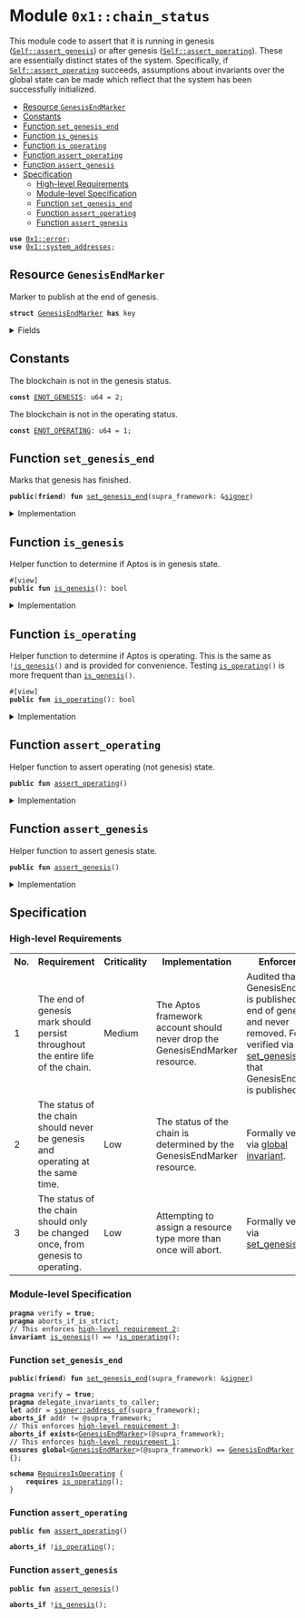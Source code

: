 
<a id="0x1_chain_status"></a>

# Module `0x1::chain_status`

This module code to assert that it is running in genesis (<code><a href="chain_status.md#0x1_chain_status_assert_genesis">Self::assert_genesis</a></code>) or after
genesis (<code><a href="chain_status.md#0x1_chain_status_assert_operating">Self::assert_operating</a></code>). These are essentially distinct states of the system. Specifically,
if <code><a href="chain_status.md#0x1_chain_status_assert_operating">Self::assert_operating</a></code> succeeds, assumptions about invariants over the global state can be made
which reflect that the system has been successfully initialized.


-  [Resource `GenesisEndMarker`](#0x1_chain_status_GenesisEndMarker)
-  [Constants](#@Constants_0)
-  [Function `set_genesis_end`](#0x1_chain_status_set_genesis_end)
-  [Function `is_genesis`](#0x1_chain_status_is_genesis)
-  [Function `is_operating`](#0x1_chain_status_is_operating)
-  [Function `assert_operating`](#0x1_chain_status_assert_operating)
-  [Function `assert_genesis`](#0x1_chain_status_assert_genesis)
-  [Specification](#@Specification_1)
    -  [High-level Requirements](#high-level-req)
    -  [Module-level Specification](#module-level-spec)
    -  [Function `set_genesis_end`](#@Specification_1_set_genesis_end)
    -  [Function `assert_operating`](#@Specification_1_assert_operating)
    -  [Function `assert_genesis`](#@Specification_1_assert_genesis)


<pre><code><b>use</b> <a href="../../aptos-stdlib/../move-stdlib/doc/error.md#0x1_error">0x1::error</a>;
<b>use</b> <a href="system_addresses.md#0x1_system_addresses">0x1::system_addresses</a>;
</code></pre>



<a id="0x1_chain_status_GenesisEndMarker"></a>

## Resource `GenesisEndMarker`

Marker to publish at the end of genesis.


<pre><code><b>struct</b> <a href="chain_status.md#0x1_chain_status_GenesisEndMarker">GenesisEndMarker</a> <b>has</b> key
</code></pre>



<details>
<summary>Fields</summary>


<dl>
<dt>
<code>dummy_field: bool</code>
</dt>
<dd>

</dd>
</dl>


</details>

<a id="@Constants_0"></a>

## Constants


<a id="0x1_chain_status_ENOT_GENESIS"></a>

The blockchain is not in the genesis status.


<pre><code><b>const</b> <a href="chain_status.md#0x1_chain_status_ENOT_GENESIS">ENOT_GENESIS</a>: u64 = 2;
</code></pre>



<a id="0x1_chain_status_ENOT_OPERATING"></a>

The blockchain is not in the operating status.


<pre><code><b>const</b> <a href="chain_status.md#0x1_chain_status_ENOT_OPERATING">ENOT_OPERATING</a>: u64 = 1;
</code></pre>



<a id="0x1_chain_status_set_genesis_end"></a>

## Function `set_genesis_end`

Marks that genesis has finished.


<pre><code><b>public</b>(<b>friend</b>) <b>fun</b> <a href="chain_status.md#0x1_chain_status_set_genesis_end">set_genesis_end</a>(supra_framework: &<a href="../../aptos-stdlib/../move-stdlib/doc/signer.md#0x1_signer">signer</a>)
</code></pre>



<details>
<summary>Implementation</summary>


<pre><code><b>public</b>(<b>friend</b>) <b>fun</b> <a href="chain_status.md#0x1_chain_status_set_genesis_end">set_genesis_end</a>(supra_framework: &<a href="../../aptos-stdlib/../move-stdlib/doc/signer.md#0x1_signer">signer</a>) {
    <a href="system_addresses.md#0x1_system_addresses_assert_supra_framework">system_addresses::assert_supra_framework</a>(supra_framework);
    <b>move_to</b>(supra_framework, <a href="chain_status.md#0x1_chain_status_GenesisEndMarker">GenesisEndMarker</a> {});
}
</code></pre>



</details>

<a id="0x1_chain_status_is_genesis"></a>

## Function `is_genesis`

Helper function to determine if Aptos is in genesis state.


<pre><code>#[view]
<b>public</b> <b>fun</b> <a href="chain_status.md#0x1_chain_status_is_genesis">is_genesis</a>(): bool
</code></pre>



<details>
<summary>Implementation</summary>


<pre><code><b>public</b> <b>fun</b> <a href="chain_status.md#0x1_chain_status_is_genesis">is_genesis</a>(): bool {
    !<b>exists</b>&lt;<a href="chain_status.md#0x1_chain_status_GenesisEndMarker">GenesisEndMarker</a>&gt;(@supra_framework)
}
</code></pre>



</details>

<a id="0x1_chain_status_is_operating"></a>

## Function `is_operating`

Helper function to determine if Aptos is operating. This is
the same as <code>!<a href="chain_status.md#0x1_chain_status_is_genesis">is_genesis</a>()</code> and is provided for convenience.
Testing <code><a href="chain_status.md#0x1_chain_status_is_operating">is_operating</a>()</code> is more frequent than <code><a href="chain_status.md#0x1_chain_status_is_genesis">is_genesis</a>()</code>.


<pre><code>#[view]
<b>public</b> <b>fun</b> <a href="chain_status.md#0x1_chain_status_is_operating">is_operating</a>(): bool
</code></pre>



<details>
<summary>Implementation</summary>


<pre><code><b>public</b> <b>fun</b> <a href="chain_status.md#0x1_chain_status_is_operating">is_operating</a>(): bool {
    <b>exists</b>&lt;<a href="chain_status.md#0x1_chain_status_GenesisEndMarker">GenesisEndMarker</a>&gt;(@supra_framework)
}
</code></pre>



</details>

<a id="0x1_chain_status_assert_operating"></a>

## Function `assert_operating`

Helper function to assert operating (not genesis) state.


<pre><code><b>public</b> <b>fun</b> <a href="chain_status.md#0x1_chain_status_assert_operating">assert_operating</a>()
</code></pre>



<details>
<summary>Implementation</summary>


<pre><code><b>public</b> <b>fun</b> <a href="chain_status.md#0x1_chain_status_assert_operating">assert_operating</a>() {
    <b>assert</b>!(<a href="chain_status.md#0x1_chain_status_is_operating">is_operating</a>(), <a href="../../aptos-stdlib/../move-stdlib/doc/error.md#0x1_error_invalid_state">error::invalid_state</a>(<a href="chain_status.md#0x1_chain_status_ENOT_OPERATING">ENOT_OPERATING</a>));
}
</code></pre>



</details>

<a id="0x1_chain_status_assert_genesis"></a>

## Function `assert_genesis`

Helper function to assert genesis state.


<pre><code><b>public</b> <b>fun</b> <a href="chain_status.md#0x1_chain_status_assert_genesis">assert_genesis</a>()
</code></pre>



<details>
<summary>Implementation</summary>


<pre><code><b>public</b> <b>fun</b> <a href="chain_status.md#0x1_chain_status_assert_genesis">assert_genesis</a>() {
    <b>assert</b>!(<a href="chain_status.md#0x1_chain_status_is_genesis">is_genesis</a>(), <a href="../../aptos-stdlib/../move-stdlib/doc/error.md#0x1_error_invalid_state">error::invalid_state</a>(<a href="chain_status.md#0x1_chain_status_ENOT_OPERATING">ENOT_OPERATING</a>));
}
</code></pre>



</details>

<a id="@Specification_1"></a>

## Specification




<a id="high-level-req"></a>

### High-level Requirements

<table>
<tr>
<th>No.</th><th>Requirement</th><th>Criticality</th><th>Implementation</th><th>Enforcement</th>
</tr>

<tr>
<td>1</td>
<td>The end of genesis mark should persist throughout the entire life of the chain.</td>
<td>Medium</td>
<td>The Aptos framework account should never drop the GenesisEndMarker resource.</td>
<td>Audited that GenesisEndMarker is published at the end of genesis and never removed. Formally verified via <a href="#high-level-req-1">set_genesis_end</a> that GenesisEndMarker is published.</td>
</tr>

<tr>
<td>2</td>
<td>The status of the chain should never be genesis and operating at the same time.</td>
<td>Low</td>
<td>The status of the chain is determined by the GenesisEndMarker resource.</td>
<td>Formally verified via <a href="#high-level-req-2">global invariant</a>.</td>
</tr>

<tr>
<td>3</td>
<td>The status of the chain should only be changed once, from genesis to operating.</td>
<td>Low</td>
<td>Attempting to assign a resource type more than once will abort.</td>
<td>Formally verified via <a href="#high-level-req-3">set_genesis_end</a>.</td>
</tr>

</table>




<a id="module-level-spec"></a>

### Module-level Specification


<pre><code><b>pragma</b> verify = <b>true</b>;
<b>pragma</b> aborts_if_is_strict;
// This enforces <a id="high-level-req-2" href="#high-level-req">high-level requirement 2</a>:
<b>invariant</b> <a href="chain_status.md#0x1_chain_status_is_genesis">is_genesis</a>() == !<a href="chain_status.md#0x1_chain_status_is_operating">is_operating</a>();
</code></pre>



<a id="@Specification_1_set_genesis_end"></a>

### Function `set_genesis_end`


<pre><code><b>public</b>(<b>friend</b>) <b>fun</b> <a href="chain_status.md#0x1_chain_status_set_genesis_end">set_genesis_end</a>(supra_framework: &<a href="../../aptos-stdlib/../move-stdlib/doc/signer.md#0x1_signer">signer</a>)
</code></pre>




<pre><code><b>pragma</b> verify = <b>true</b>;
<b>pragma</b> delegate_invariants_to_caller;
<b>let</b> addr = <a href="../../aptos-stdlib/../move-stdlib/doc/signer.md#0x1_signer_address_of">signer::address_of</a>(supra_framework);
<b>aborts_if</b> addr != @supra_framework;
// This enforces <a id="high-level-req-3" href="#high-level-req">high-level requirement 3</a>:
<b>aborts_if</b> <b>exists</b>&lt;<a href="chain_status.md#0x1_chain_status_GenesisEndMarker">GenesisEndMarker</a>&gt;(@supra_framework);
// This enforces <a id="high-level-req-1" href="#high-level-req">high-level requirement 1</a>:
<b>ensures</b> <b>global</b>&lt;<a href="chain_status.md#0x1_chain_status_GenesisEndMarker">GenesisEndMarker</a>&gt;(@supra_framework) == <a href="chain_status.md#0x1_chain_status_GenesisEndMarker">GenesisEndMarker</a> {};
</code></pre>




<a id="0x1_chain_status_RequiresIsOperating"></a>


<pre><code><b>schema</b> <a href="chain_status.md#0x1_chain_status_RequiresIsOperating">RequiresIsOperating</a> {
    <b>requires</b> <a href="chain_status.md#0x1_chain_status_is_operating">is_operating</a>();
}
</code></pre>



<a id="@Specification_1_assert_operating"></a>

### Function `assert_operating`


<pre><code><b>public</b> <b>fun</b> <a href="chain_status.md#0x1_chain_status_assert_operating">assert_operating</a>()
</code></pre>




<pre><code><b>aborts_if</b> !<a href="chain_status.md#0x1_chain_status_is_operating">is_operating</a>();
</code></pre>



<a id="@Specification_1_assert_genesis"></a>

### Function `assert_genesis`


<pre><code><b>public</b> <b>fun</b> <a href="chain_status.md#0x1_chain_status_assert_genesis">assert_genesis</a>()
</code></pre>




<pre><code><b>aborts_if</b> !<a href="chain_status.md#0x1_chain_status_is_genesis">is_genesis</a>();
</code></pre>


[move-book]: https://aptos.dev/move/book/SUMMARY
